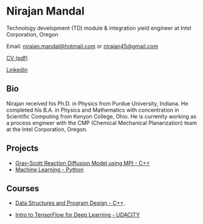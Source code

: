 
# Nirajan Mandal

Technology development (TD) module & integration yield engineer at Intel Corporation, Oregon

Email: nirajan.mandal@hotmail.com or nirajan45@gmail.com

[CV (pdf)](https://github.com/nirajan-mandal/Portfolio/blob/main/Nirajan_Mandal_CV_2021_GH.pdf)

[LinkedIn](https://www.linkedin.com/in/nirajan-mandal)

## Bio

Nirajan received his Ph.D. in Physics from Purdue University, Indiana. He completed his B.A. in Physics and Mathematics with concentration in Scientific Computing from Kenyon College, Ohio. He is currenlty working as a process engineer with the CMP (Chemical Mechanical Planarization) team at the Intel Corporation, Oregon.

## Projects

* [Gray-Scott Reaction Diffusion Model using MPI - C++](https://github.com/nirajan-mandal/Gray-Scott-Reaction-Diffusion-Model)
* [Machine Learning - Python](https://github.com/nirajan-mandal/Machine_Learning)

## Courses

* [Data Structures and Program Design - C++](https://github.com/nirajan-mandal/Data-Structures-and-Program-Design).

* [Intro to TensorFlow for Deep Learning - UDACITY](https://www.udacity.com/course/intro-to-tensorflow-for-deep-learning--ud187)
